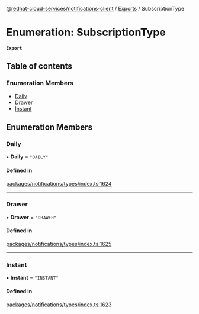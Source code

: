 [@redhat-cloud-services/notifications-client](../README.md) / [Exports](../modules.md) / SubscriptionType

# Enumeration: SubscriptionType

**`Export`**

## Table of contents

### Enumeration Members

- [Daily](SubscriptionType.md#daily)
- [Drawer](SubscriptionType.md#drawer)
- [Instant](SubscriptionType.md#instant)

## Enumeration Members

### Daily

• **Daily** = ``"DAILY"``

#### Defined in

[packages/notifications/types/index.ts:1624](https://github.com/RedHatInsights/javascript-clients/blob/main/packages/notifications/types/index.ts#L1624)

___

### Drawer

• **Drawer** = ``"DRAWER"``

#### Defined in

[packages/notifications/types/index.ts:1625](https://github.com/RedHatInsights/javascript-clients/blob/main/packages/notifications/types/index.ts#L1625)

___

### Instant

• **Instant** = ``"INSTANT"``

#### Defined in

[packages/notifications/types/index.ts:1623](https://github.com/RedHatInsights/javascript-clients/blob/main/packages/notifications/types/index.ts#L1623)
